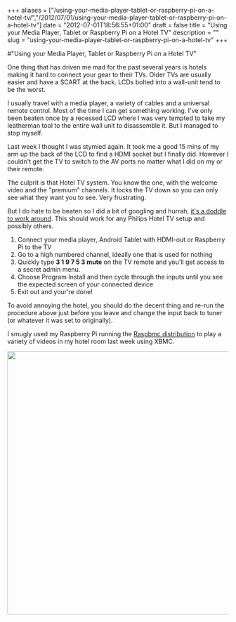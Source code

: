+++
aliases = ["/using-your-media-player-tablet-or-raspberry-pi-on-a-hotel-tv/","/2012/07/01/using-your-media-player-tablet-or-raspberry-pi-on-a-hotel-tv"]
date = "2012-07-01T18:56:55+01:00"
draft = false
title = "Using your Media Player, Tablet or Raspberry Pi on a Hotel TV"
description = ""
slug = "using-your-media-player-tablet-or-raspberry-pi-on-a-hotel-tv"
+++

#"Using your Media Player, Tablet or Raspberry Pi on a Hotel TV"

One thing that has driven me mad for the past several years is hotels making it hard to connect your gear to their TVs. Older TVs are usually easier and have a SCART at the back. LCDs bolted into a wall-unit tend to be the worst.

I usually travel with a media player, a variety of cables and a universal remote control. Most of the time I can get something working. I've only been beaten once by a recessed LCD where I was very tempted to take my leatherman tool to the entire wall unit to disassemble it. But I managed to stop myself.

Last week I thought I was stymied again. It took me a good 15 mins of my arm up the back of the LCD to find a HDMI socket but I finally did. However I couldn't get the TV to switch to the AV ports no matter what I did on my or their remote.

The culprit is that Hotel TV system. You know the one, with the welcome video and the "premium" channels. It locks the TV down so you can only see what they want you to see. Very frustrating.

But I do hate to be beaten so I did a bit of googling and hurrah, <a href="http://www.rownet.co.uk/hacking-philips-hotel-televisions/">it's a doddle to work around</a>. This should work for any Philips Hotel TV setup and possibly others.
<ol>
	<li>Connect your media player, Android Tablet with HDMI-out or Raspberry Pi to the TV</li>
	<li>Go to a high numbered channel, ideally one that is used for nothing</li>
	<li>Quickly type <strong>3 1 9 7 5 3 mute</strong> on the TV remote and you'll get access to a secret admin menu.</li>
	<li>Choose Program Install and then cycle through the inputs until you see the expected screen of your connected device</li>
	<li>Exit out and your're done!</li>
</ol>
To avoid annoying the hotel, you should do the decent thing and re-run the procedure above just before you leave and change the input back to tuner (or whatever it was set to originally).

I smugly used my Raspberry Pi running the <a href="http://www.raspbmc.com/">Raspbmc distribution</a> to play a variety of videos in my hotel room last week using XBMC.

<a href="https://d2j17b10ywb1i7.cloudfront.net/wp-content/uploads/2012/07/2012-06-26-18.42.21.png"><img class="size-full wp-image-776 aligncenter" title="2012-06-26 18.42.21" src="https://d2j17b10ywb1i7.cloudfront.net/wp-content/uploads/2012/07/2012-06-26-18.42.21.png" alt="" width="800" height="600" /></a>